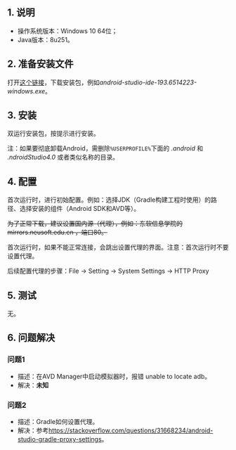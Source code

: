 ## 1. 说明

- 操作系统版本：Windows 10 64位；
- Java版本：8u251。

## 2. 准备安装文件

打开[这个链接](https://developer.android.google.cn/studio)，下载安装包，例如*android-studio-ide-193.6514223-windows.exe*。

## 3. 安装

双运行安装包，按提示进行安装。

注：如果要彻底卸载Android，需删除`%USERPROFILE%`下面的 *.android* 和 *.ndroidStudio4.0* 或者类似名称的目录。

## 4. 配置

首次运行时，进行初始配置。例如：选择JDK（Gradle构建工程时使用）的路径、选择安装的组件（Android SDK和AVD等）。

~~为了正常下载，建议设置国内源（代理），例如：东软信息学院的 mirrors.neusoft.edu.cn ，端口80。~~

首次运行时，如果不能正常连接，会跳出设置代理的界面。注意：首次运行时不要设置代理。

后续配置代理的步骤：File -> Setting -> System Settings -> HTTP Proxy

## 5. 测试

无。

## 6. 问题解决

### 问题1

- 描述：在AVD Manager中启动模拟器时，报错 unable to locate adb。
- 解决：**未知**

### 问题2

- 描述：Gradle如何设置代理。
- 解决：参考<https://stackoverflow.com/questions/31668234/android-studio-gradle-proxy-settings>。
